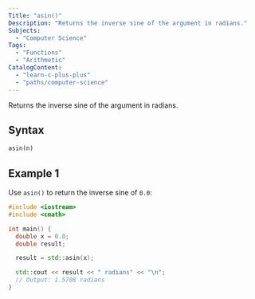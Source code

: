 ```yaml
---
Title: "asin()"
Description: "Returns the inverse sine of the argument in radians."
Subjects:
  - "Computer Science"
Tags:
  - "Functions"
  - "Arithmetic"
CatalogContent:
  - "learn-c-plus-plus"
  - "paths/computer-science"
---
```




Returns the inverse sine of the argument in radians.

## Syntax

```py
asin(n)
```

## Example 1

Use `asin()` to return the inverse sine of `0.0`:

```cpp
#include <iostream>
#include <cmath>

int main() {
  double x = 0.0;
  double result;

  result = std::asin(x);

  std::cout << result << " radians" << "\n";
  // Output: 1.5708 radians
}
```
